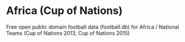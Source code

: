 # Africa (Cup of Nations)


Free open public domain football data (football.db) for Africa / National Teams (Cup of Nations 2013, Cup of Nations 2015)

